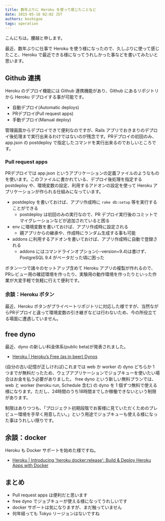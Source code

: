 ```yaml
---
title: 数年ぶりに Heroku を使って感じたことなど
date: 2015-05-16 02:02 JST
authors: koshigoe
tags: operation
---
```


こんにちは。腰越と申します。

最近、数年ぶりに仕事で Heroku を使う様になったので、久しぶりに使って感じたこと、Heroku で最近できる様になってうれしかった事などを書いてみたいと思います。

<!--more-->

## Github 連携

Heroku のデプロイ機能には Github 連携機能があり、Github にあるリポジトリから Heroku デプロイする事が可能です。

- 自動デプロイ(Automatic deploys)
- PRデプロイ(Pull request apps)
- 手動デプロイ(Manual deploy)

管理画面からデプロイできて便利なのですが、Rails アプリでおきまりのデプロイ後処理まで実行出来るわけではないのが残念です。PRデプロイの初回のみ、app.json の postdeploy で指定したコマンドを実行出来るのでおしいところです。

### Pull request apps

PRデプロイでは app.json というアプリケーションの定義ファイルのようなものを使います。このファイルに書かれている、デプロイ後処理を指定する postdeploy や、環境変数の設定、利用するアドオンの設定を使って Heroku アプリケーションが作られる仕組みになっています。

- postdeploy を書いておけば、アプリ作成時に `rake db:setup` 等を実行することができる
    - postdeploy は初回のみの実行なので、PR デプロイ実行後のコミットでマイグレーションなどが追加されていると困る
- env に環境変数を書いておけば、アプリ作成時に設定される
    - 親アプリからの継承や、作成時にランダム生成する事も可能
- addons に利用するアドオンを書いておけば、アプリ作成時に自動で登録される
    - addons にはコマンドラインオプション(--version=9.4)は書けず、PostgreSQL 9.4 がベータだった頃に困った

ボタン一つで諸々のセットアップ含めて Heroku アプリの複製が作れるので、PRレビュー用の確認環境を作ったり、実験用の動作環境を作ったりといった作業が大変手軽で気軽に行えて便利です。

### 余談：Heroku ボタン

最近、Heroku ボタンがプライベートリポジトリに対応した様ですが、当然ながらPRデプロイと違って環境変数の引き継ぎなどは行わないため、今の所役立てる場面に遭遇していません。

## free dyno

最近、dyno の新しい料金体系(public beta)が発表されました。

- [Heroku | Heroku’s Free (as in beer) Dynos](https://blog.heroku.com/archives/2015/5/7/heroku-free-dynos)

(自分の古い記憶が正しければ)これまでは web か worker の dyno どちらか 1 つまでが無料だったため、ウェブアプリケーションでジョブキューを使いたい場合はお金を払う必要がありました。
free dyno という新しい無料プランでは、web と worker (heroku run, Schedule 含む) の dyno を 1 個ずつ無料で使える様になります。ただし、24時間のうち18時間までしか稼働できないという制限があります。

制限はありつつも、「プロジェクト初期段階でお客様に見ていただくためのプレビュー環境を手早く用意したい。」という用途でジョブキューも使える様になった事はうれしい限りです。

## 余談：docker

Heroku も Docker サポートを始めた様ですね。

- [Heroku | Introducing 'heroku docker:release': Build & Deploy Heroku Apps with Docker](https://blog.heroku.com/archives/2015/5/5/introducing_heroku_docker_release_build_deploy_heroku_apps_with_docker)

## まとめ

- Pull request apps は便利だと思います
- free dyno でジョブキューが使える様になってうれしいです
- docker サポートは気になりますが、まだ触っていません
- 何年経っても Tokyo リージョンはないですね

